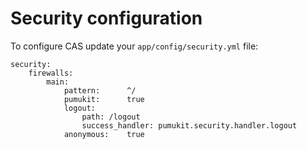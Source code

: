 Security configuration
======================

To configure CAS update your `app/config/security.yml` file:

```
security:
    firewalls:
        main:
            pattern:      ^/
            pumukit:      true
            logout:
                path: /logout
                success_handler: pumukit.security.handler.logout
            anonymous:    true
```
